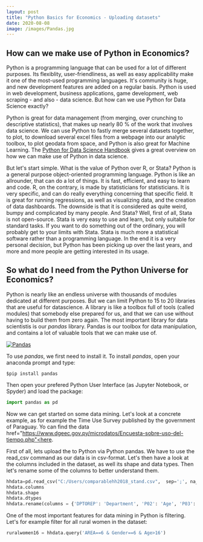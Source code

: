 ```yaml
---
layout: post
title: "Python Basics for Economics - Uploading datasets"
date: 2020-08-08
image: /images/Pandas.jpg
---
```


## How can we make use of Python in Economics? 

Python is a programming language that can be used for a lot of different purposes. Its flexiblity, user-friendliness, as well as easy applicability make it one of the most-used programming languages. It's community is huge, and new development features are added on a regular basis. Python is used in web development, business applications, game development, web scraping - and also - data science. But how can we use Python for Data Science exactly? 

Python is great for data management (from merging, over crunching to descriptive statistics), that makes up nearly 80 % of the work that involves data science. We can use Python to fastly merge several datasets together, to plot, to download several excel files from a webpage into our analytic toolbox, to plot geodata from space, and Python is also great for Machine Learning. The [Python for Data Science Handbook](https://jakevdp.github.io/PythonDataScienceHandbook/) gives a great overview on how we can make use of Python in data science. 

But let's start simple. What is the value of Python over R, or Stata? Python is a general purpose object-oriented programming language. Python is like an allrounder, that can do a lot of things. It is fast, efficient, and easy to learn and code. R, on the contrary, is made by statisticians for statisticians. It is very specific, and can do really everything concerning that specific field. It is great for running regressions, as well as visualizing data, and the creation of data dashboards. The downside is that it is considered as quite weird, bumpy and complicated by many people. And Stata? Well, first of all, Stata is not open-source. Stata is very easy to use and learn, but only suitable for standard tasks. If you want to do something out of the ordinary, you will probably get to your limits with Stata. Stata is much more a statistical software rather than a programming language. In the end it is a very personal decision, but Python has been picking up over the last years, and more and more people are getting interested in its usage. 

## So what do I need from the Python Universe for Economics? 

Python is nearly like an endless universe with thousands of modules dedicated at different purposes. But we can limit Python to 15 to 20 libraries that are useful for datascience. A library is like a toolbox full of tools (called modules) that somebody else prepared for us, and that we can use without having to build them from zero again. The most important library for data scientistis is our _pandas_ library. Pandas is our toolbox for data manipulation, and contains a lot of valuable tools that we can make use of. 

<a href="https://www.google.de/url?sa=i&url=https%3A%2F%2Fwww.natgeofineart.com%2Fcollections%2Fthe-secret-lives-of-pandas-china-2015%2F&psig=AOvVaw05U-BnuniZS5zYwrKf5yQL&ust=1597080804741000&source=images&cd=vfe&ved=0CAIQjRxqFwoTCLiHt_HTjusCFQAAAAAdAAAAABAD">
<img src="https://www.natgeofineart.com/wp-content/uploads/2018/05/2496735_Vitale_2800px.jpg" alt="Pandas" style="max-width:25%;"/>
<a/>

To use _pandas_, we first need to install it. To install _pandas_, open your anaconda prompt and type: 


```python
$pip install pandas
```
Then open your prefered Python User Interface (as Jupyter Notebook, or Spyder) and load the package: 


```python
import pandas as pd
```

Now we can get started on some data mining. Let's look at a concrete example, as for example the Time Use Survey published by the government of Paraguay. Yo can find the data <a> href="https://www.dgeec.gov.py/microdatos/Encuesta-sobre-uso-del-tiempo.php"<here</a>. 
  
First of all, lets upload the to Python via Python pandas. We have to use the read_csv command as our data is in csv-format. Let's then have a look at the columns included in the dataset, as well its shape and data types. Then let's rename some of the columns to better understand them. 

```python
hhdata=pd.read_csv("C:/Users/comparablehh2018_stand.csv",  sep=';', na_values=" ")
hhdata.columns
hhdata.shape
hhdata.dtypes
hhdata.rename(columns = {'DPTOREP': 'Department', 'P02': 'Age', 'P03':'hhrole', 'P06':'Gender', 'P09': 'Civilstatus', 'POBREZAI': 'Povertycat', 'A02':'LaborStatus', 'A03':'LaborStatus1h', 'A04A':'NumberJobs', 'B12':'JobTitle', 'B01REC':'Occupation', 'B15': 'LaborUnion', 'B16T': 'MonthlySalary', 'B19': 'Paymentinkind', 'B20T':'Paymentinkind_amount', 'B29':'BusinessType', 'E01F': 'Familyhelp', 'E01I': 'Tekopora', 'E01L': 'Inkindprovision', 'V17':'LandOwnership'}, copy=False, inplace=True)
```

One of the most important features for data mining in Python is filtering. Let's for example filter for all rural women in the dataset: 

```python
ruralwomen16 = hhdata.query('AREA==6 & Gender==6 & Age>16')
```





